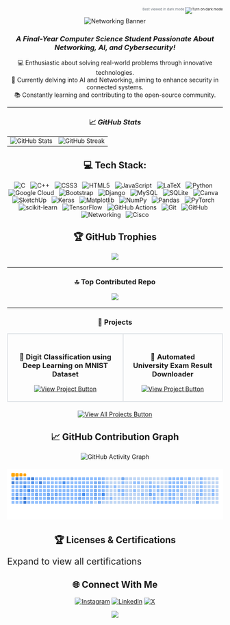 <p align="right" style="font-size: 8px; color: #6c757d;">
  Best viewed in dark mode 
  <a href="https://github.com/settings/appearance" target="_blank" style="text-decoration: none;">
    <img src="https://img.shields.io/badge/Turn%20on%20dark%20mode-%232D333B?style=flat-square&logo=github&logoColor=white" alt="Turn on dark mode" />
  </a>
</p>


<div align="center">
 <img src="https://capsule-render.vercel.app/api?type=waving&color=0:5D5FEF,100:36C8F4&height=150&section=header&text=Hello,%20I%20am%20Asher!&fontSize=40&fontColor=ffffff" alt="Networking Banner" />
</div>


<div align="center">

### *A Final-Year Computer Science Student Passionate About Networking, AI, and Cybersecurity!*

💻 Enthusiastic about solving real-world problems through innovative technologies.  
🎯 Currently delving into AI and Networking, aiming to enhance security in connected systems.  
📚 Constantly learning and contributing to the open-source community.

---
### 📈 *GitHub Stats*
<table align="center">
  <tr>
    <td align="center">
      <img src="https://github-readme-stats.vercel.app/api?username=iamasher&show_icons=true&theme=tokyonight&hide_border=true" alt="GitHub Stats" />
    </td>
    <td align="center">
      <img src="https://github-readme-streak-stats.herokuapp.com/?user=iamasher&theme=tokyonight&hide_border=true" alt="GitHub Streak" />
    </td>
  </tr>
</table>



## 💻 Tech Stack:
<p align="center">
  <img src="https://img.shields.io/badge/c-%2300599C.svg?style=for-the-badge&logo=c&logoColor=white&labelColor=000000&border-radius=15" alt="C" />&nbsp;&nbsp;
  <img src="https://img.shields.io/badge/c++-%2300599C.svg?style=for-the-badge&logo=c%2B%2B&logoColor=white&labelColor=000000&border-radius=15" alt="C++" />&nbsp;&nbsp;
  <img src="https://img.shields.io/badge/css3-%231572B6.svg?style=for-the-badge&logo=css3&logoColor=white&labelColor=000000&border-radius=15" alt="CSS3" />&nbsp;&nbsp;
  <img src="https://img.shields.io/badge/html5-%23E34F26.svg?style=for-the-badge&logo=html5&logoColor=white&labelColor=000000&border-radius=15" alt="HTML5" />&nbsp;&nbsp;
  <img src="https://img.shields.io/badge/javascript-%23323330.svg?style=for-the-badge&logo=javascript&logoColor=%23F7DF1E&labelColor=000000&border-radius=15" alt="JavaScript" />&nbsp;&nbsp;
  <img src="https://img.shields.io/badge/latex-%23008080.svg?style=for-the-badge&logo=latex&logoColor=white&labelColor=000000&border-radius=15" alt="LaTeX" />&nbsp;&nbsp;
  <img src="https://img.shields.io/badge/python-3670A0?style=for-the-badge&logo=python&logoColor=ffdd54&labelColor=000000&border-radius=15" alt="Python" />&nbsp;&nbsp;
  <img src="https://img.shields.io/badge/GoogleCloud-%234285F4.svg?style=for-the-badge&logo=google-cloud&logoColor=white&labelColor=000000&border-radius=15" alt="Google Cloud" />&nbsp;&nbsp;
  <img src="https://img.shields.io/badge/bootstrap-%238511FA.svg?style=for-the-badge&logo=bootstrap&logoColor=white&labelColor=000000&border-radius=15" alt="Bootstrap" />&nbsp;&nbsp;
  <img src="https://img.shields.io/badge/django-%23092E20.svg?style=for-the-badge&logo=django&logoColor=white&labelColor=000000&border-radius=15" alt="Django" />&nbsp;&nbsp;
  <img src="https://img.shields.io/badge/mysql-4479A1.svg?style=for-the-badge&logo=mysql&logoColor=white&labelColor=000000&border-radius=15" alt="MySQL" />&nbsp;&nbsp;
  <img src="https://img.shields.io/badge/sqlite-%2307405e.svg?style=for-the-badge&logo=sqlite&logoColor=white&labelColor=000000&border-radius=15" alt="SQLite" />&nbsp;&nbsp;
  <img src="https://img.shields.io/badge/Canva-%2300C4CC.svg?style=for-the-badge&logo=Canva&logoColor=white&labelColor=000000&border-radius=15" alt="Canva" />&nbsp;&nbsp;
  <img src="https://img.shields.io/badge/SketchUp-005F9E?style=for-the-badge&logo=sketchup&logoColor=white&labelColor=000000&border-radius=15" alt="SketchUp" />&nbsp;&nbsp;
  <img src="https://img.shields.io/badge/Keras-%23D00000.svg?style=for-the-badge&logo=Keras&logoColor=white&labelColor=000000&border-radius=15" alt="Keras" />&nbsp;&nbsp;
  <img src="https://img.shields.io/badge/Matplotlib-%23ffffff.svg?style=for-the-badge&logo=Matplotlib&logoColor=black&labelColor=000000&border-radius=15" alt="Matplotlib" />&nbsp;&nbsp;
  <img src="https://img.shields.io/badge/numpy-%23013243.svg?style=for-the-badge&logo=numpy&logoColor=white&labelColor=000000&border-radius=15" alt="NumPy" />&nbsp;&nbsp;
  <img src="https://img.shields.io/badge/pandas-%23150458.svg?style=for-the-badge&logo=pandas&logoColor=white&labelColor=000000&border-radius=15" alt="Pandas" />&nbsp;&nbsp;
  <img src="https://img.shields.io/badge/PyTorch-%23EE4C2C.svg?style=for-the-badge&logo=PyTorch&logoColor=white&labelColor=000000&border-radius=15" alt="PyTorch" />&nbsp;&nbsp;
  <img src="https://img.shields.io/badge/scikit--learn-%23F7931E.svg?style=for-the-badge&logo=scikit-learn&logoColor=white&labelColor=000000&border-radius=15" alt="scikit-learn" />&nbsp;&nbsp;
  <img src="https://img.shields.io/badge/TensorFlow-%23FF6F00.svg?style=for-the-badge&logo=TensorFlow&logoColor=white&labelColor=000000&border-radius=15" alt="TensorFlow" />&nbsp;&nbsp;
  <img src="https://img.shields.io/badge/github%20actions-%232671E5.svg?style=for-the-badge&logo=githubactions&logoColor=white&labelColor=000000&border-radius=15" alt="GitHub Actions" />&nbsp;&nbsp;
  <img src="https://img.shields.io/badge/git-%23F05033.svg?style=for-the-badge&logo=git&logoColor=white&labelColor=000000&border-radius=15" alt="Git" />&nbsp;&nbsp;
  <img src="https://img.shields.io/badge/github-%23121011.svg?style=for-the-badge&logo=github&logoColor=white&labelColor=000000&border-radius=15" alt="GitHub" />&nbsp;&nbsp;
  <img src="https://img.shields.io/badge/Networking-%23049FD9.svg?style=for-the-badge&logo=cisco&logoColor=white" alt="Networking" />&nbsp;&nbsp;
  <img src="https://img.shields.io/badge/cisco-%23049fd9.svg?style=for-the-badge&logo=cisco&logoColor=black&labelColor=000000&border-radius=15" alt="Cisco" />
</p>



## 🏆 GitHub Trophies
![](https://github-profile-trophy.vercel.app/?username=iamasher&theme=github_dark&no-frame=true&no-bg=false&margin-w=4)

---
### 🔝 Top Contributed Repo
![](https://github-contributor-stats.vercel.app/api?username=iamasher&limit=5&theme=github_dark&combine_all_yearly_contributions=true)

---
### 📂 Projects

<table align="center">
  <tr>
    <!-- First Project Card -->
    <td align="center" style="border: 2px solid #e1e4e8; border-radius: 10px; padding: 20px; margin: 10px;">
      <h3>🎯 Digit Classification using Deep Learning on MNIST Dataset</h3>
      <a href="https://github.com/iamasher/Digit-Classification-using-Deep-Learning-on-MNIST-Dataset" target="_blank">
        <img src="https://img.shields.io/badge/View%20Project-%232D333B?style=for-the-badge&logo=github&logoColor=white" alt="View Project Button" />
      </a>
    </td>

   
   <td align="center" style="border: 2px solid #e1e4e8; border-radius: 10px; padding: 20px; margin: 10px;">
      <h3>🎯 Automated University Exam Result Downloader</h3>
      <a href="https://github.com/iamasher/-Automated-University-Exam-Result-Downloader-" target="_blank">
        <img src="https://img.shields.io/badge/View%20Project-%232D333B?style=for-the-badge&logo=github&logoColor=white" alt="View Project Button" />
      </a>
    </td>
  </tr>
</table>

<!-- View All Projects Button -->
<p align="center" style="margin-top: 20px;">
  <a href="https://github.com/iamasher?tab=repositories" target="_blank">
    <img src="https://img.shields.io/badge/View%20All%20Projects-%232D333B?style=for-the-badge&logo=github&logoColor=white" alt="View All Projects Button" />
  </a>
</p>


 
## 📈 GitHub Contribution Graph
<p align="center">
  <img src="https://github-readme-activity-graph.vercel.app/graph?username=iamasher&theme=github-compact&hide_border=true" alt="GitHub Activity Graph" />
</p>


<div style="text-align: center; margin-top: 20px;">
  <picture>
    <source media="(prefers-color-scheme: dark)" srcset="https://github.com/abhiverse01/abhiverse01/blob/output/github-snake-dark.svg" />
    <source media="(prefers-color-scheme: light)" srcset="https://github.com/abhiverse01/abhiverse01/blob/output/github-snake.svg" />
    <img alt="github-snake" src="https://github.com/abhiverse01/abhiverse01/blob/output/ocean.gif" style="max-width: 100%; height: auto;" />
  </picture>
</div>

## 🏆 Licenses & Certifications
<div align="left">

<details>
  <summary style="font-size: 1.5em; cursor: pointer; display: flex; align-items: center;">
    Expand to view all certifications
  </summary>
  <div style="margin-top: 20px; padding: 0 20px;">
    <div style="display: flex; flex-direction: column; align-items: center;"><br/>
        <table align="center" width="100%" style="max-width: 800px; margin: 0 auto; table-layout: auto; border-spacing: 10px;">
        <tr>
          <td align="left" style="padding: 10px; width: 50%;">
            <h3>🌐 CCNA: Enterprise Networking, Security, and Automation</h3>
            <p><strong>Issuer:</strong> Cisco Networking Academy<br>
               <strong>Skills:</strong> Enterprise Networking · Security · Automation</p>
            <img src="https://img.shields.io/badge/Cisco-Enterprise%20Networking-blue" alt="CCNA Badge" />
          </td>
          <td align="left" style="padding: 10px; width: 50%;">
            <h3>🌐 CCNA: Switching, Routing, and Wireless Essentials</h3>
            <p><strong>Issuer:</strong> Cisco Networking Academy<br>
               <strong>Skills:</strong> Routing · Switching · Wireless Networking</p>
            <img src="https://img.shields.io/badge/Cisco-Switching%20%26%20Routing-green" alt="CCNA Badge" />
          </td>
        </tr>
        <tr>
          <td align="left" style="padding: 10px; width: 50%;">
            <h3>🌐 CCNA: Introduction to Networks</h3>
            <p><strong>Issuer:</strong> Cisco Networking Academy<br>
               <strong>Skills:</strong> Network Fundamentals · Basic Routing · Ethernet</p>
            <img src="https://img.shields.io/badge/Cisco-Introduction%20to%20Networks-blue" alt="CCNA Badge" />
          </td>
          <td align="left" style="padding: 10px; width: 50%;">
            <h3>🛡️ Google Cybersecurity</h3>
            <p><strong>Issuer:</strong> Google<br>
               <strong>Skills:</strong> Cybersecurity Essentials · Threat Detection</p>
            <img src="https://img.shields.io/badge/Google-Cybersecurity%20Fundamentals-red" alt="Google Cybersecurity Badge" />
          </td>
        </tr>
        <tr>
          <td align="left" style="padding: 10px; width: 50%;">
            <h3>🐍 Fundamentals of Python for Machine Learning</h3>
            <p><strong>Issuer:</strong> Simplilearn<br>
               <strong>Skills:</strong> Python · Machine Learning Basics</p>
            <img src="https://img.shields.io/badge/Simplilearn-Python%20for%20Machine%20Learning-green" alt="Python ML Badge" />
          </td>
          <td align="left" style="padding: 10px; width: 50%;">
            <h3>🛡️ Cybersecurity Essentials</h3>
            <p><strong>Issuer:</strong> Cisco Networking Academy<br>
               <strong>Skills:</strong> Cybersecurity · Threat Analysis</p>
            <img src="https://img.shields.io/badge/Cisco-Cybersecurity%20Essentials-blue" alt="Cybersecurity Badge" />
          </td>
        </tr>
        <tr>
          <td align="left" style="padding: 10px; width: 50%;">
            <h3>🛡️ Introduction to Cybersecurity</h3>
            <p><strong>Issuer:</strong> Cisco Networking Academy<br>
               <strong>Skills:</strong> Cybersecurity Basics · Threat Prevention</p>
            <img src="https://img.shields.io/badge/Cisco-Introduction%20to%20Cybersecurity-blue" alt="Intro Cybersecurity Badge" />
          </td>
          <td align="left" style="padding: 10px; width: 50%;">
            <h3>📡 Introduction to Packet Tracer</h3>
            <p><strong>Issuer:</strong> Cisco Networking Academy<br>
               <strong>Skills:</strong> Packet Tracer · Networking Basics</p>
            <img src="https://img.shields.io/badge/Cisco-Introduction%20to%20Packet%20Tracer-lightgreen" alt="Packet Tracer Badge" />
          </td>
        </tr>
        <tr>
          <td align="left" style="padding: 10px; width: 50%;">
            <h3>💻 Certificate for JavaScript Training</h3>
            <p><strong>Issuer:</strong> Spoken Tutorial, IIT Bombay<br>
               <strong>Skills:</strong> JavaScript · Web Development</p>
            <img src="https://img.shields.io/badge/Simplilearn-JavaScript%20Training-yellow" alt="JavaScript Badge" />
          </td>
        </tr>
        </table>
    </div>
  </div>
</details>

<div align="center">


  
## 🌐 Connect With Me

[![Instagram](https://img.shields.io/badge/Instagram-%23E4405F.svg?style=for-the-badge&logo=Instagram&logoColor=white)](https://instagram.com/iamasher)  [![LinkedIn](https://img.shields.io/badge/LinkedIn-%230077B5.svg?style=for-the-badge&logo=linkedin&logoColor=white)](https://linkedin.com/in/iamasher)  [![X](https://img.shields.io/badge/X-black.svg?style=for-the-badge&logo=X&logoColor=white)](https://x.com/AsherTwits)


[![](https://visitcount.itsvg.in/api?id=iamasher&icon=0&color=1)](https://visitcount.itsvg.in)
</div>
